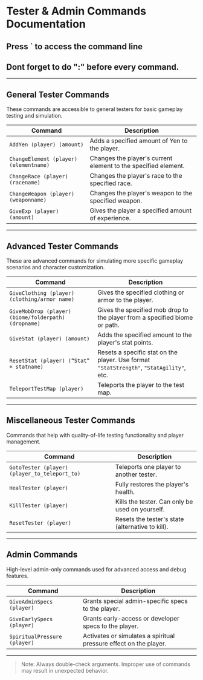 # Tester & Admin Commands Documentation

## Press ` to access the command line

## Dont forget to do ":" before every command.

---

## General Tester Commands

These commands are accessible to general testers for basic gameplay testing and simulation.

| Command | Description |
|--------|-------------|
| `AddYen (player) (amount)` | Adds a specified amount of Yen to the player. |
| `ChangeElement (player) (elementname)` | Changes the player's current element to the specified element. |
| `ChangeRace (player) (racename)` | Changes the player's race to the specified race. |
| `ChangeWeapon (player) (weaponname)` | Changes the player's weapon to the specified weapon. |
| `GiveExp (player) (amount)` | Gives the player a specified amount of experience. |

---

## Advanced Tester Commands

These are advanced commands for simulating more specific gameplay scenarios and character customization.

| Command | Description |
|--------|-------------|
| `GiveClothing (player) (clothing/armor name)` | Gives the specified clothing or armor to the player. |
| `GiveMobDrop (player) (biome/folderpath) (dropname)` | Gives the specified mob drop to the player from a specified biome or path. |
| `GiveStat (player) (amount)` | Adds the specified amount to the player's stat points. |
| `ResetStat (player) (“Stat” + statname)` | Resets a specific stat on the player. Use format `"StatStrength"`, `"StatAgility"`, etc. |
| `TeleportTestMap (player)` | Teleports the player to the test map. |

---

## Miscellaneous Tester Commands

Commands that help with quality-of-life testing functionality and player management.

| Command | Description |
|--------|-------------|
| `GotoTester (player) (player_to_teleport_to)` | Teleports one player to another tester. |
| `HealTester (player)` | Fully restores the player's health. |
| `KillTester (player)` | Kills the tester. Can only be used on yourself. |
| `ResetTester (player)` | Resets the tester's state (alternative to kill). |

---

## Admin Commands

High-level admin-only commands used for advanced access and debug features.

| Command | Description |
|--------|-------------|
| `GiveAdminSpecs (player)` | Grants special admin-specific specs to the player. |
| `GiveEarlySpecs (player)` | Grants early-access or developer specs to the player. |
| `SpiritualPressure (player)` | Activates or simulates a spiritual pressure effect on the player. |

---

> Note: Always double-check arguments. Improper use of commands may result in unexpected behavior.
